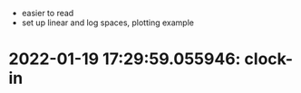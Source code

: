 * easier to read
* set up linear and log spaces, plotting example

# 2022-01-19 17:29:59.055946: clock-in

